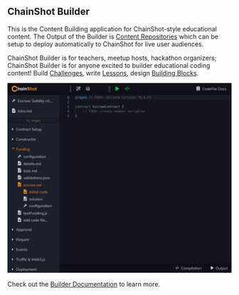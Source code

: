 ## ChainShot Builder

This is the Content Building application for ChainShot-style educational content.
The Output of the Builder is [Content Repositories](https://github.com/ChainShot/Content)
which can be setup to deploy automatically to ChainShot for live user audiences.

ChainShot Builder is for teachers, meetup hosts, hackathon organizers; ChainShot Builder
is for anyone excited to builder educational coding content! Build [Challenges](https://chainshotbuilder.readthedocs.io/en/latest/container_types.html#challenges), write [Lessons]((https://chainshotbuilder.readthedocs.io/en/latest/container_types.html#lessons)),
design [Building Blocks](https://chainshotbuilder.readthedocs.io/en/latest/container_types.html#building-blocks).

![Builder Preview](preview.png)

Check out the [Builder Documentation](https://chainshotbuilder.readthedocs.io/en/latest/) to learn more.
